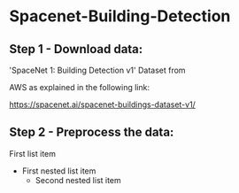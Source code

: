 # Spacenet-Building-Detection

## Step 1 - Download data:
'SpaceNet 1: Building Detection v1' Dataset from

AWS as explained in the following link:

https://spacenet.ai/spacenet-buildings-dataset-v1/



## Step 2 - Preprocess the data:

First list item
   - First nested list item
     - Second nested list item
      
